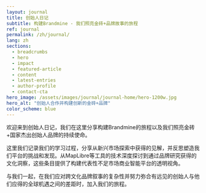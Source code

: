 ```yaml
---
layout: journal
title: 创始人日记
subtitle: 构建Brandmine - 我们照亮金砖+品牌故事的旅程
ref: journal
permalink: /zh/journal/
lang: zh
sections:
  - breadcrumbs
  - hero
  - impact
  - featured-article
  - content
  - latest-entries
  - author-profile
  - contact-cta
hero_image: /assets/images/journal/journal-home/hero-1200w.jpg
hero_alt: "创始人合作并构建创新的金砖+品牌"
color_scheme: blue
---
```


欢迎来到创始人日记，我们在这里分享构建Brandmine的旅程以及我们照亮金砖+国家杰出创始人品牌的持续使命。

这里我们记录我们的学习过程，分享从新兴市场探索中获得的见解，并反思塑造我们平台的挑战和发现。从MapLibre等工具的技术深度探讨到通过品牌研究获得的文化洞察，这些条目提供了构建代表性不足市场商业智能平台的透明视角。

与我们一起，在我们应对跨文化品牌叙事的复杂性并努力弥合有远见的创始人与他们应得的全球机遇之间的差距时，加入我们的旅程。